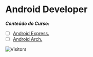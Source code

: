 <!-- Título -->
# Android Developer

***Conteúdo do Curso:***

* [ ] [Android Express.](https://github.com/Devsgeeknerd/cur-and-exp-and-dev)
* [ ] [Android Arch.](https://github.com/Devsgeeknerd/cur-and-arc-and-dev)

![Visitors](https://api.visitorbadge.io/api/visitors?path=Devsgeeknerd%2Fcur-and-dev&label=Visitantes&labelColor=%23f9e64f&countColor=%23008000&style=plastic "Total de Visitas")
